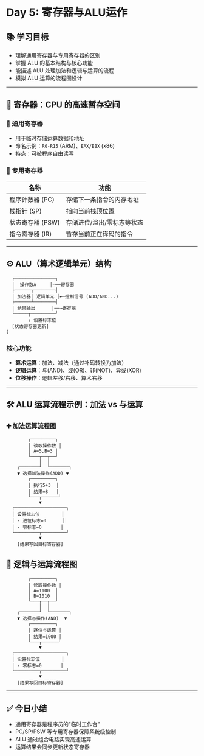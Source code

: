 # Day 5: 寄存器与ALU运作  
## 📚 学习目标

- 理解通用寄存器与专用寄存器的区别
- 掌握 ALU 的基本结构与核心功能
- 能描述 ALU 处理加法和逻辑与运算的流程
- 模拟 ALU 运算的流程图设计

---

## 🧠 寄存器：CPU 的高速暂存空间

### 🔧 通用寄存器
- 用于临时存储运算数据和地址
- 命名示例：`R0-R15` (ARM)、`EAX/EBX` (x86)
- 特点：可被程序自由读写

### 🎯 专用寄存器
| 名称 | 功能 |
|------|------|
| 程序计数器 (PC) | 存储下一条指令的内存地址 |
| 栈指针 (SP) | 指向当前栈顶位置 |
| 状态寄存器 (PSW) | 存储进位/溢出/零标志等状态 |
| 指令寄存器 (IR) | 暂存当前正在译码的指令 |

---

## ⚙️ ALU（算术逻辑单元）结构
```![ALU 简易结构](
  ┌───────────────┐
  │  操作数A     │←──寄存器
  ├──────┬────────┤
  │ 加法器│ 逻辑单元 │←─控制信号 (ADD/AND...)
  ├──────┴────────┤
  │ 结果输出      │──→寄存器
  └─────┬─────────┘
        ↓ 设置标志位
  [状态寄存器更新]
)
```


### 核心功能
- **算术运算**：加法、减法（通过补码转换为加法）
- **逻辑运算**：与(AND)、或(OR)、非(NOT)、异或(XOR)
- **位移操作**：逻辑左移/右移、算术右移

---

## 🛠️ ALU 运算流程示例：加法 vs 与运算

### ➕ 加法运算流程图
```plaintext
        ┌─────────┐
        │ 读取操作数 │
        │ A=5,B=3 │
        └───┬──┬──┘
            │  │
    ┌───────┘  └───────┐
    ▼ 选择加法操作(ADD) ▼
        ┌─────────┐
        │ 执行5+3  │
        │ 结果=8   │
        └───┬──────┘
            ▼
  ┌───────────────────┐
  │ 设置标志位        │
  │ - 进位标志=0      │
  │ - 零标志=0       │
  └─────────┬─────────┘
            ▼
    [结果写回目标寄存器]
```

## 🔀 逻辑与运算流程图
```plaintext
        ┌─────────┐
        │ 读取操作数 │
        │ A=1100  │
        │ B=1010  │
        └───┬──┬──┘
            │  │
    ┌───────┘  └───────┐
    ▼ 选择与操作(AND)  ▼
        ┌─────────┐
        │ 逐位与运算 │
        │ 结果=1000 │
        └───┬──────┘
            ▼
  ┌───────────────────┐
  │ 设置标志位        │
  │ - 零标志=0       │
  └─────────┬─────────┘
            ▼
    [结果写回目标寄存器]
```

---
## ✅ 今日小结
- 通用寄存器是程序员的"临时工作台"
- PC/SP/PSW 等专用寄存器保障系统级控制
- ALU 通过组合电路实现高速运算
- 运算结果会同步更新状态寄存器
